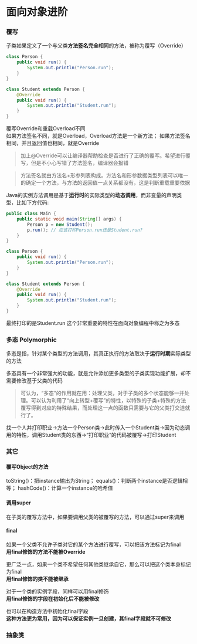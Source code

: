 # 面向对象进阶

### 覆写
子类如果定义了一个与父类**方法签名完全相同**的方法，被称为覆写（Override）  

```Java
class Person {
    public void run() {
        System.out.println("Person.run");
    }
}

class Student extends Person {
    @Override
    public void run() {
        System.out.println("Student.run");
    }
}
```

覆写Override和重载Overload不同    
如果方法签名不同，就是Overload，Overload方法是一个新方法；
如果方法签名相同，并且返回值也相同，就是Override

> 加上@Override可以让编译器帮助检查是否进行了正确的覆写。希望进行覆写，但是不小心写错了方法签名，编译器会报错

> 方法签名就由方法名+形参列表构成。方法名和形参数据类型列表可以唯一的确定一个方法，与方法的返回值一点关系都没有，这是判断重载重要依据   

Java的实例方法调用是基于**运行时**的实际类型的**动态调用**，而非变量的声明类型，比如下方代码:
```Java
public class Main {
    public static void main(String[] args) {
        Person p = new Student();
        p.run(); // 应该打印Person.run还是Student.run?
    }
}

class Person {
    public void run() {
        System.out.println("Person.run");
    }
}

class Student extends Person {
    @Override
    public void run() {
        System.out.println("Student.run");
    }
}
```
最终打印的是Student.run 
这个非常重要的特性在面向对象编程中称之为多态

### 多态 Polymorphic
多态是指，针对某个类型的方法调用，其真正执行的方法取决于**运行时期**实际类型的方法  

多态具有一个非常强大的功能，就是允许添加更多类型的子类实现功能扩展，却不需要修改基于父类的代码  

> 可认为，“多态”的作用就在用：处理父类，对于子类的多个状态能够一并处理。可以认为利用了“向上转型+覆写”的特性，以特殊的子类+特殊的方法覆写得到对应的特殊结果，而处理这一点的函数只需要与它的父类打交道就行了。

找一个人并打印职业->方法一个Person类->此时传入一个Student类->因为动态调用的特性，调用Student类的东西->“打印职业”的代码被覆写->打印Student

### 其它    

#### 覆写Object的方法
toString()：把instance输出为String；
equals()：判断两个instance是否逻辑相等；
hashCode()：计算一个instance的哈希值

#### 调用super
在子类的覆写方法中，如果要调用父类的被覆写的方法，可以通过super来调用   

#### final
如果一个父类不允许子类对它的某个方法进行覆写，可以把该方法标记为final   
**用final修饰的方法不能被Override**     

更广泛一点，如果一个类不希望任何其他类继承自它，那么可以把这个类本身标记为final     
**用final修饰的类不能被继承**   

对于一个类的实例字段，同样可以用final修饰   
**用final修饰的字段在初始化后不能被修改**   

也可以在构造方法中初始化final字段   
**这种方法更为常用，因为可以保证实例一旦创建，其final字段就不可修改**   

### 抽象类